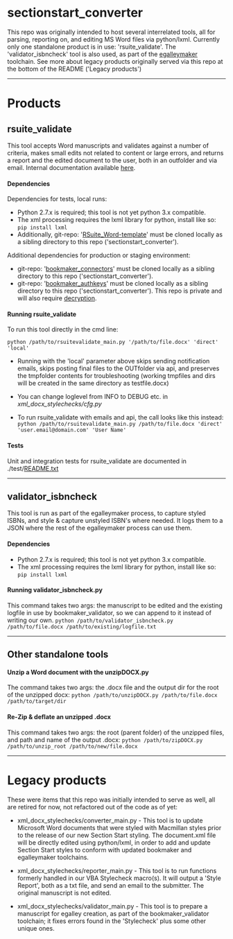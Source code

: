 # sectionstart_converter
This repo was originally intended to host several interrelated tools, all for parsing, reporting on, and editing MS Word files via python/lxml.
Currently only one standalone product is in use: 'rsuite_validate'.
The 'validator_isbncheck' tool is also used, as part of the [egalleymaker](https://confluence.macmillan.com/display/EB/Egalleys) toolchain.
See more about legacy products originally served via this repo at the bottom of the README ('Legacy products')
___
# Products
## rsuite_validate
This tool accepts Word manuscripts and validates against a number of criteria, makes small edits not related to content or large errors, and returns a report and the edited document to the user, both in an outfolder and via email.
Internal documentation available [here](https://confluence.macmillan.com/display/RSUITE/RSuite+Validation).
#### Dependencies
Dependencies for tests, local runs:
* Python 2.7.x is required; this tool is not yet python 3.x compatible.
* The xml processing requires the lxml library for python, install like so: `pip install lxml`
* Additionally, git-repo: '[RSuite_Word-template](https://github.com/macmillanpublishers/RSuite_Word-template)' must be cloned locally as a sibling directory to this repo ('sectionstart_converter').

Additional dependencies for production or staging environment:
* git-repo: '[bookmaker_connectors](https://github.com/macmillanpublishers/bookmaker_connectors)' must be cloned locally as a sibling directory to this repo ('sectionstart_converter').
* git-repo: '[bookmaker_authkeys](https://github.com/macmillanpublishers/bookmaker_authkeys)' must be cloned locally as a sibling directory to this repo ('sectionstart_converter'). This repo is private and will also require [decryption](https://confluence.macmillan.com/display/PWG/Using+git-crypt+to+encrypt+files+on+github).

#### Running rsuite_validate
To run this tool directly in the cmd line:

`python /path/to/rsuitevalidate_main.py '/path/to/file.docx' 'direct' 'local'`

 * Running with the 'local' parameter above skips sending notification emails, skips posting final files to the OUTfolder via api, and preserves the tmpfolder contents for troubleshooting (working tmpfiles and dirs will be created in the same directory as testfile.docx)

* You can change loglevel from INFO to DEBUG etc. in _xml_docx_stylechecks/cfg.py_

* To run rsuite_validate with emails and api, the call looks like this instead:
`python /path/to/rsuitevalidate_main.py /path/to/file.docx 'direct' 'user.email@domain.com' 'User Name'`


#### Tests
Unit and integration tests for rsuite_validate are documented in ./test/[README.txt](https://github.com/macmillanpublishers/sectionstart_converter/blob/master/test/README.txt)
___
## validator_isbncheck
This tool is run as part of the egalleymaker process, to capture styled ISBNs, and style & capture unstyled ISBN's where needed. It logs them to a JSON where the rest of the egalleymaker process can use them.
#### Dependencies
* Python 2.7.x is required; this tool is not yet python 3.x compatible.
* The xml processing requires the lxml library for python, install like so: `pip install lxml`

#### Running validator_isbncheck.py
This command takes two args: the manuscript to be edited and the existing logfile in use by bookmaker_validator, so we can append to it instead of writing our own.
`python /path/to/validator_isbncheck.py /path/to/file.docx /path/to/existing/logfile.txt`
___
## Other standalone tools
#### Unzip a Word document with the unzipDOCX.py
The command takes two args: the .docx file and the output dir for the root of the unzipped docx:
`python /path/to/unzipDOCX.py /path/to/file.docx /path/to/target/dir`
#### Re-Zip & deflate an unzipped .docx
This command takes two args: the root (parent folder) of the unzipped files, and path and name of the output .docx:
`python /path/to/zipDOCX.py /path/to/unzip_root /path/to/new/file.docx`
___

# Legacy products
These were items that this repo was initially intended to serve as well, all are retired for now, not refactored out of the code as of yet:

* xml_docx_stylechecks/converter_main.py -
This tool is to update Microsoft Word documents that were styled with Macmillan styles prior to the release of our new Section Start styling.
The document.xml file will be directly edited using python/lxml, in order to add and update Section Start styles to conform with updated bookmaker and egalleymaker toolchains.

* xml_docx_stylechecks/reporter_main.py -
This tool is to run functions formerly handled in our VBA Stylecheck macro(s). It will output a 'Style Report', both as a txt file, and send an email to the submitter. The original manuscript is not edited.

* xml_docx_stylechecks/validator_main.py -
This tool is to prepare a manuscript for egalley creation, as part of the bookmaker_validator toolchain; it fixes errors found in the 'Stylecheck' plus some other unique ones.

